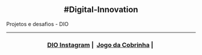 <h2 align="center">#Digital-Innovation</h2>
<p>Projetos e desafios - DIO</p>

___

<h3 align="center">
  <a href="https://github.com/nelsonjr86/Digital-Innovation/tree/main/DIO-Instagram">DIO Instagram</a>&nbsp;|&nbsp;
  <a href="https://github.com/nelsonjr86/Digital-Innovation/tree/main/DIO-snake-game">Jogo da Cobrinha</a>&nbsp;|&nbsp;
</h3>
